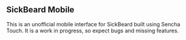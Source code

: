 SickBeard Mobile
----------------

This is an unofficial mobile interface for SickBeard built using Sencha Touch.
It is a work in progress, so expect bugs and missing features.
